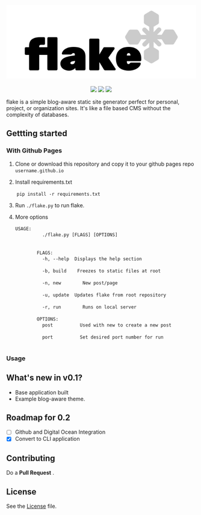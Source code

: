 <p align="center">
<img src="./assets/flake.png">
   <br>
   <br>
<img src="https://img.shields.io/badge/License-GPL%20v3-blue.svg"/>
<img src="https://img.shields.io/david/expressjs/express.svg" />
<img src="https://img.shields.io/badge/Python-2.7-green.svg" />
 
</p>

flake is a simple blog-aware static site generator perfect for personal, project, or organization sites. It's like a file based CMS without the complexity of databases.

## Gettting started

### With Github Pages
1. Clone or download this repository and copy it to your github pages repo  `username.github.io`

2. Install requirements.txt 

   ​	`pip install -r requirements.txt`

3. Run `./flake.py` to run flake.

4. More options

   ```
   USAGE:
           	 ./flake.py [FLAGS] [OPTIONS]


           FLAGS:
           	 -h, --help	 Displays the help section

           	 -b, build	  Freezes to static files at root

           	 -n, new	    New post/page

           	 -u, update	 Updates flake from root repository

           	 -r, run	    Runs on local server

           OPTIONS:
           	 post	       Used with new to create a new post

           	 port	       Set desired port number for run
           	 
   ```

### Usage







## What's new in v0.1?

* Base application built
* Example blog-aware theme.

## Roadmap for 0.2
- [ ] Github and Digital Ocean Integration
- [x] Convert to CLI application

## Contributing

Do a **Pull Request** .

## License

See the [License]('./license.md') file. 
